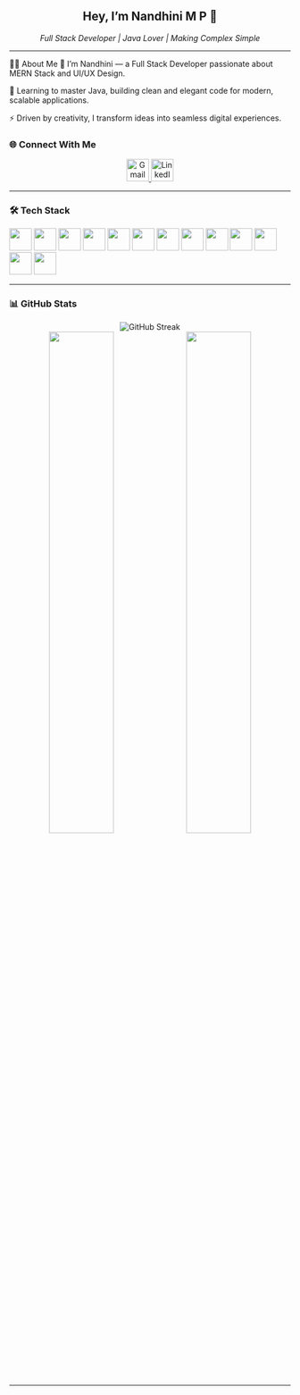 <!-- HEADER -->
<h2 align="center">Hey, I’m Nandhini M P 👋</h2>
<p align="center"><i>Full Stack Developer | Java Lover | Making Complex Simple</i></p>

---

👩‍💻 About Me
👋 I’m Nandhini — a Full Stack Developer passionate about MERN Stack and UI/UX Design.

🌱 Learning to master Java, building clean and elegant code for modern, scalable applications.

⚡️ Driven by creativity, I transform ideas into seamless digital experiences.

### 🌐 Connect With Me
<p align="center">
  <!-- Gmail -->
  <a href="mailto:nandz407@gmail.com">
    <img src="https://cdn-icons-png.flaticon.com/512/281/281769.png" alt="Gmail" title="Email me" width="40" />
  </a>
  <!-- LinkedIn -->
  <a href="https://www.linkedin.com/in/nandhini-m-b00801314/">
    <img src="https://cdn-icons-png.flaticon.com/512/174/174857.png" alt="LinkedIn" title="Connect on LinkedIn" width="40" />
  </a>
</p>

---

### 🛠️ Tech Stack
<p>
  <img src="https://cdn.jsdelivr.net/gh/devicons/devicon/icons/html5/html5-original.svg" height="40" />
  <img src="https://cdn.jsdelivr.net/gh/devicons/devicon/icons/css3/css3-original.svg" height="40" />
  <img src="https://cdn.jsdelivr.net/gh/devicons/devicon/icons/javascript/javascript-original.svg" height="40" />
  <img src="https://cdn.jsdelivr.net/gh/devicons/devicon/icons/react/react-original.svg" height="40" />
  <img src="https://cdn.jsdelivr.net/gh/devicons/devicon/icons/nodejs/nodejs-original.svg" height="40" />
  <img src="https://cdn.jsdelivr.net/gh/devicons/devicon/icons/express/express-original.svg" height="40" />
  <img src="https://cdn.jsdelivr.net/gh/devicons/devicon/icons/mongodb/mongodb-original.svg" height="40" />
  <img src="https://cdn.jsdelivr.net/gh/devicons/devicon/icons/python/python-original.svg" height="40" />
  <img src="https://cdn.jsdelivr.net/gh/devicons/devicon/icons/cplusplus/cplusplus-original.svg" height="40" />
  <img src="https://cdn.jsdelivr.net/gh/devicons/devicon/icons/java/java-original.svg" height="40" />
  <img src="https://cdn.jsdelivr.net/gh/devicons/devicon/icons/git/git-original.svg" height="40" />
  <img src="https://cdn.jsdelivr.net/gh/devicons/devicon/icons/figma/figma-original.svg" height="40" />
  <img src="https://cdn.jsdelivr.net/gh/devicons/devicon/icons/netlify/netlify-original.svg" height="40" />
</p>

---

### 📊 GitHub Stats
<p align="center">
  <img src="https://github-readme-streak-stats.herokuapp.com?user=nandhinimp&theme=radical&hide_border=true" alt="GitHub Streak" />
  <br/>
  <img src="https://github-readme-stats.vercel.app/api?username=nandhinimp&show_icons=true&theme=radical&hide_border=true" width="48%" />
  <img src="https://github-readme-stats.vercel.app/api/top-langs/?username=nandhinimp&layout=compact&theme=radical&hide_border=true" width="48%" />
</p>

---
